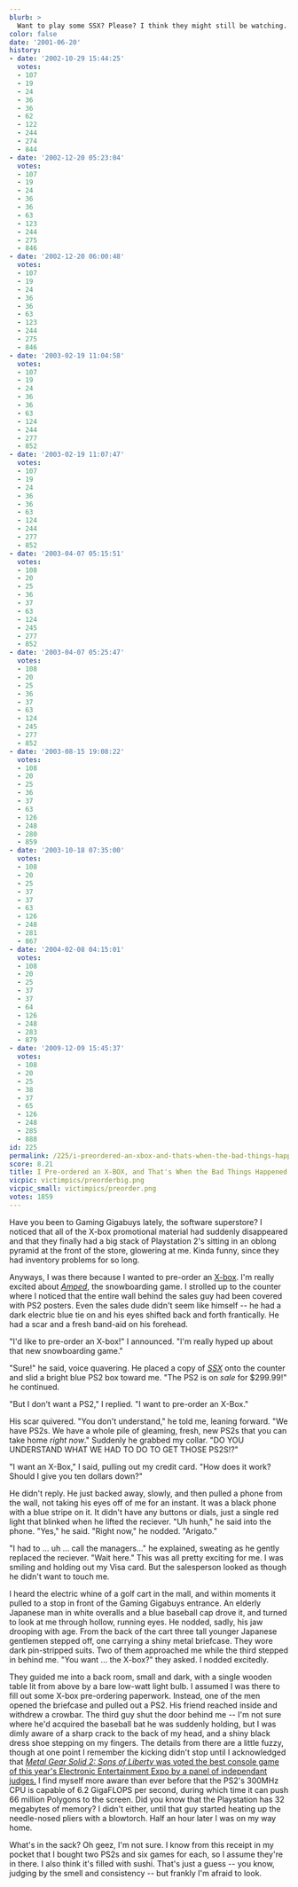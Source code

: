 ```yaml
---
blurb: >
  Want to play some SSX? Please? I think they might still be watching.
color: false
date: '2001-06-20'
history:
- date: '2002-10-29 15:44:25'
  votes:
  - 107
  - 19
  - 24
  - 36
  - 36
  - 62
  - 122
  - 244
  - 274
  - 844
- date: '2002-12-20 05:23:04'
  votes:
  - 107
  - 19
  - 24
  - 36
  - 36
  - 63
  - 123
  - 244
  - 275
  - 846
- date: '2002-12-20 06:00:48'
  votes:
  - 107
  - 19
  - 24
  - 36
  - 36
  - 63
  - 123
  - 244
  - 275
  - 846
- date: '2003-02-19 11:04:58'
  votes:
  - 107
  - 19
  - 24
  - 36
  - 36
  - 63
  - 124
  - 244
  - 277
  - 852
- date: '2003-02-19 11:07:47'
  votes:
  - 107
  - 19
  - 24
  - 36
  - 36
  - 63
  - 124
  - 244
  - 277
  - 852
- date: '2003-04-07 05:15:51'
  votes:
  - 108
  - 20
  - 25
  - 36
  - 37
  - 63
  - 124
  - 245
  - 277
  - 852
- date: '2003-04-07 05:25:47'
  votes:
  - 108
  - 20
  - 25
  - 36
  - 37
  - 63
  - 124
  - 245
  - 277
  - 852
- date: '2003-08-15 19:08:22'
  votes:
  - 108
  - 20
  - 25
  - 36
  - 37
  - 63
  - 126
  - 248
  - 280
  - 859
- date: '2003-10-18 07:35:00'
  votes:
  - 108
  - 20
  - 25
  - 37
  - 37
  - 63
  - 126
  - 248
  - 281
  - 867
- date: '2004-02-08 04:15:01'
  votes:
  - 108
  - 20
  - 25
  - 37
  - 37
  - 64
  - 126
  - 248
  - 283
  - 879
- date: '2009-12-09 15:45:37'
  votes:
  - 108
  - 20
  - 25
  - 38
  - 37
  - 65
  - 126
  - 248
  - 285
  - 888
id: 225
permalink: /225/i-preordered-an-xbox-and-thats-when-the-bad-things-happened/
score: 8.21
title: I Pre-ordered an X-BOX, and That's When the Bad Things Happened.
vicpic: victimpics/preorderbig.png
vicpic_small: victimpics/preorder.png
votes: 1859
---
```


Have you been to Gaming Gigabuys lately, the software superstore? I
noticed that all of the X-box promotional material had suddenly
disappeared and that they finally had a big stack of Playstation 2's
sitting in an oblong pyramid at the front of the store, glowering at me.
Kinda funny, since they had inventory problems for so long.

Anyways, I was there because I wanted to pre-order an
[X-box](https://web.archive.org/web/20010620000000/http://www.planetxbox.com/).
I'm really excited about
*[Amped](https://web.archive.org/web/20010620000000/http://www.planetxbox.com/features/firstlooks/amped/)*,
the snowboarding game. I strolled up to the counter where I noticed that
the entire wall behind the sales guy had been covered with PS2 posters.
Even the sales dude didn't seem like himself -- he had a dark electric
blue tie on and his eyes shifted back and forth frantically. He had a
scar and a fresh band-aid on his forehead.

"I'd like to pre-order an X-box!" I announced. "I'm really hyped up
about that new snowboarding game."

"Sure!" he said, voice quavering. He placed a copy of
*[SSX](https://web.archive.org/web/20010620000000/http://www.planetps2.com/features/reviews/ssx/)*
onto the counter and slid a bright blue PS2 box toward me. "The PS2 is
on *sale* for $299.99!" he continued.

"But I don't want a PS2," I replied. "I want to pre-order an X-Box."

His scar quivered. "You don't understand," he told me, leaning forward.
"We have PS2s. We have a whole pile of gleaming, fresh, new PS2s that
you can take home *right now*." Suddenly he grabbed my collar. "DO YOU
UNDERSTAND WHAT WE HAD TO DO TO GET THOSE PS2S!?"

"I want an X-Box," I said, pulling out my credit card. "How does it
work? Should I give you ten dollars down?"

He didn't reply. He just backed away, slowly, and then pulled a phone
from the wall, not taking his eyes off of me for an instant. It was a
black phone with a blue stripe on it. It didn't have any buttons or
dials, just a single red light that blinked when he lifted the reciever.
"Uh hunh," he said into the phone. "Yes," he said. "Right now," he
nodded. "Arigato."

"I had to ... uh ... call the managers..." he explained, sweating as he
gently replaced the reciever. "Wait here." This was all pretty exciting
for me. I was smiling and holding out my Visa card. But the salesperson
looked as though he didn't want to touch me.

I heard the electric whine of a golf cart in the mall, and within
moments it pulled to a stop in front of the Gaming Gigabuys entrance. An
elderly Japanese man in white overalls and a blue baseball cap drove it,
and turned to look at me through hollow, running eyes. He nodded, sadly,
his jaw drooping with age. From the back of the cart three tall younger
Japanese gentlemen stepped off, one carrying a shiny metal briefcase.
They wore dark pin-stripped suits. Two of them approached me while the
third stepped in behind me. "You want ... the X-box?" they asked. I
nodded excitedly.

They guided me into a back room, small and dark, with a single wooden
table lit from above by a bare low-watt light bulb. I assumed I was
there to fill out some X-box pre-ordering paperwork. Instead, one of the
men opened the briefcase and pulled out a PS2. His friend reached inside
and withdrew a crowbar. The third guy shut the door behind me -- I'm not
sure where he'd acquired the baseball bat he was suddenly holding, but I
was dimly aware of a sharp crack to the back of my head, and a shiny
black dress shoe stepping on my fingers. The details from there are a
little fuzzy, though at one point I remember the kicking didn't stop
until I acknowledged that [*Metal Gear Solid 2: Sons of Liberty* was
voted the best console game of this year's Electronic Entertainment Expo
by a panel of independant
judges.](https://web.archive.org/web/20010620000000/http://www.e3awards.com/win.html)
I find myself more aware than ever before that the PS2's 300MHz CPU is
capable of 6.2 GigaFLOPS per second, during which time it can push 66
million Polygons to the screen. Did you know that the Playstation has 32
megabytes of memory? I didn't either, until that guy started heating up
the needle-nosed pliers with a blowtorch. Half an hour later I was on my
way home.

What's in the sack? Oh geez, I'm not sure. I know from this receipt in
my pocket that I bought two PS2s and six games for each, so I assume
they're in there. I also think it's filled with sushi. That's just a
guess -- you know, judging by the smell and consistency -- but frankly
I'm afraid to look.